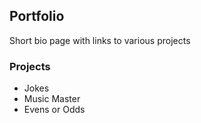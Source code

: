 ## Portfolio

Short bio page with links to various projects

### Projects

- Jokes
- Music Master
- Evens or Odds
